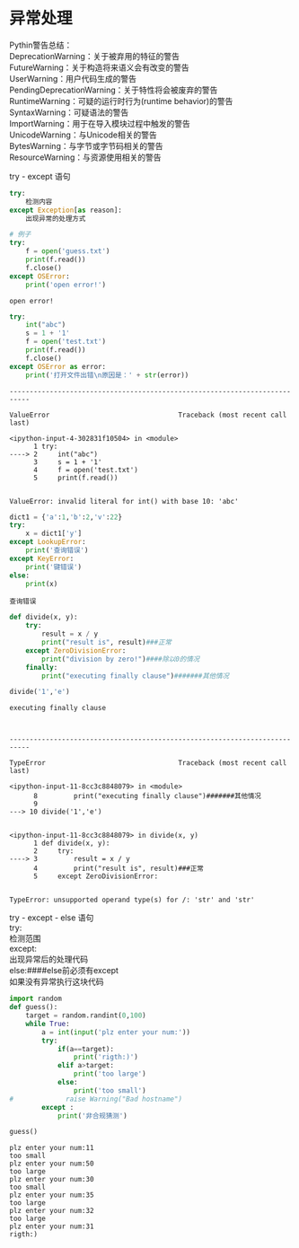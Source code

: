 # 异常处理

Pythin警告总结：  
DeprecationWarning：关于被弃用的特征的警告  
FutureWarning：关于构造将来语义会有改变的警告  
UserWarning：用户代码生成的警告  
PendingDeprecationWarning：关于特性将会被废弃的警告  
RuntimeWarning：可疑的运行时行为(runtime behavior)的警告  
SyntaxWarning：可疑语法的警告  
ImportWarning：用于在导入模块过程中触发的警告  
UnicodeWarning：与Unicode相关的警告  
BytesWarning：与字节或字节码相关的警告  
ResourceWarning：与资源使用相关的警告  

try - except 语句


```python
try:
    检测内容
except Exception[as reason]:
    出现异常的处理方式
```


```python
# 例子
try:
    f = open('guess.txt')
    print(f.read())
    f.close()
except OSError:
    print('open error!')
```

    open error!
    


```python
try:
    int("abc")
    s = 1 + '1'
    f = open('test.txt')
    print(f.read())
    f.close()
except OSError as error:
    print('打开文件出错\n原因是：' + str(error))
```


    ---------------------------------------------------------------------------

    ValueError                                Traceback (most recent call last)

    <ipython-input-4-302831f10504> in <module>
          1 try:
    ----> 2     int("abc")
          3     s = 1 + '1'
          4     f = open('test.txt')
          5     print(f.read())
    

    ValueError: invalid literal for int() with base 10: 'abc'



```python
dict1 = {'a':1,'b':2,'v':22}
try:
    x = dict1['y']
except LookupError:
    print('查询错误')
except KeyError:
    print('键错误')
else:
    print(x)
```

    查询错误
    


```python
def divide(x, y):
    try:
        result = x / y
        print("result is", result)###正常
    except ZeroDivisionError:
        print("division by zero!")####除以0的情况
    finally:
        print("executing finally clause")#######其他情况

divide('1','e')
```

    executing finally clause
    


    ---------------------------------------------------------------------------

    TypeError                                 Traceback (most recent call last)

    <ipython-input-11-8cc3c8848079> in <module>
          8         print("executing finally clause")#######其他情况
          9 
    ---> 10 divide('1','e')
    

    <ipython-input-11-8cc3c8848079> in divide(x, y)
          1 def divide(x, y):
          2     try:
    ----> 3         result = x / y
          4         print("result is", result)###正常
          5     except ZeroDivisionError:
    

    TypeError: unsupported operand type(s) for /: 'str' and 'str'


try - except - else 语句  
try:  
    检测范围  
except:  
    出现异常后的处理代码  
else:####else前必须有except  
    如果没有异常执行这块代码  


```python
import random
def guess():
    target = random.randint(0,100)
    while True:
        a = int(input('plz enter your num:'))
        try:
            if(a==target):
                print('rigth:)')
            elif a>target:
                print('too large')
            else:
                print('too small')
#             raise Warning("Bad hostname")
        except :
            print('非合规猜测')
```


```python
guess()
```

    plz enter your num:11
    too small
    plz enter your num:50
    too large
    plz enter your num:30
    too small
    plz enter your num:35
    too large
    plz enter your num:32
    too large
    plz enter your num:31
    rigth:)
    


```python

```
